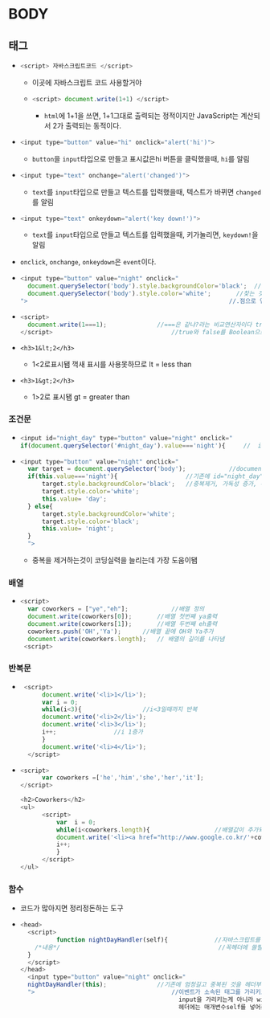 # BODY
## 태그
- ```javascript
  <script> 자바스크립트코드 </script>
   ```
  - 이곳에 자바스크립트 코드 사용할거야
  - ```javascript
    <script> document.write(1+1) </script>
    ``` 	
    - ```html```에 1+1을 쓰면, 1+1그대로 출력되는 정적이지만 JavaScript는 계산되서 2가
					출력되는 동적이다.
- ```javascript 
  <input type="button" value="hi" onclick="alert('hi')">
  ```	 
  - ```button```을 ```input```타입으로 만들고 표시값은hi  버튼을 클릭했을때, ```hi```를 알림
- ```javascript
  <input type="text" onchange="alert('changed')">
  ```	
  - ```text```를 ```input```타입으로 만들고 텍스트를 입력했을때, 텍스트가 바뀌면 ```changed```를 알림
- ```javascript
  <input type="text" onkeydown="alert('key down!')">
  ```
  - ```text```를 ```input```타입으로 만들고 텍스트를 입력했을때, 키가눌리면, ```keydown!```을 알림
- ```onclick```, ```onchange```, ```onkeydown```은 ```event```이다.

- ```javascript
  <input type="button" value="night" onclick="
    document.querySelector('body').style.backgroundColor='black';  //button을 인풋타입으로 형성 onclick 클릭형태로 css selector를
    document.querySelector('body').style.color='white';       //찾는 것 document.querySelector('선택자') .style.backgroundColor로 .js는 
  ">                                                        //.점으로 연결
  ```
- ```javascript
  <script>
    document.write(1===1);				//===은 같냐?라는 비교연산자이다 true와 false를 만들어내는 연산자
  </script>						            //true와 false를 Boolean으로 불름
  ```
- ```<h3>1&lt;2</h3>```
  - 1<2로표시됌 꺽새 표시를 사용못하므로 lt = less than 
- ```<h3>1&gt;2</h3>```		
  - 1>2로 표시됌 gt = greater than
  
### 조건문

- ```javascript 
  <input id="night_day" type="button" value="night" onclick="
  if(document.querySelector('#night_day').value==='night'){		//  id night_day의 value값을찾는것
  ```

- ```javascript
  <input type="button" value="night" onclick=" 
    var target = document.querySelector('body'); 			//document.querySelector('body')가 4번중복되어 target으로 정의하여사용
    if(this.value==='night'){                 	//기존에 id="night_day"를 삭제하고 자기자신태그를 의미하는 this를 사용함으로써 
        target.style.backgroundColor='black';   //중복제거, 가독성 증가, 수정 편리
        target.style.color='white';
        this.value= 'day';					  
    } else{								
        target.style.backgroundColor='white';
        target.style.color='black';
        this.value= 'night';
    }
    ">
    ```
  - 중복을 제거하는것이 코딩실력을 늘리는데 가장 도움이됌

### 배열
- ```javascript
  <script>
    var coworkers = ["ye","eh"]; 			//배열 정의 
    document.write(coworkers[0]); 		//배열 첫번째 ya출력
    document.write(coworkers[1]);		//배열 두번째 eh출력
    coworkers.push('OH','Ya'); 		//배열 끝에 OH와 Ya추가
    document.write(coworkers.length); 	// 배열의 길이를 나타냄
   <script>
   ```

### 반복문
- ```javascript
   <script>
        document.write('<li>1</li>');
        var i = 0; 		
        while(i<3){ 				//i<3일때까지 반복
        document.write('<li>2</li>');
        document.write('<li>3</li>');
        i++;				//i 1증가
        }
        document.write('<li>4</li>');
    </script>
    ```


- ```javascript
  <script>
        var coworkers =['he','him','she','her','it'];
  </script>

  <h2>Coworkers</h2>
  <ul>
        <script>
            var  i = 0; 
            while(i<coworkers.length){ 					//배열값이 추가되든 삭제되든 논리는 바뀌지않도록 만드는것이 목표
            document.write('<li><a href="http://www.google.co.kr/'+coworkers[i]+'">'+coworkers[i]+'</a></li>'); //변수는 +변수+를이용하기
            i++;
            }
        </script>
  </ul>
  ```

### 함수						
- 코드가 많아지면 정리정돈하는 도구
- ```javascript
  <head>
    <script>
            function nightDayHandler(self){ 			//자바스크립트를 함수로 정의하면서 기존에 중복되던 자바스크립트코드를 현저하게 줄임
      /*내용*/				                            //꼭헤더에 쓸필요는 없음 this를 받아올 매개변수 self를넣어준다
    }
    </script>
  </head>
    <input type="button" value="night" onclick="  
    nightDayHandler(this);				//기존에 엄청길고 중복된 것을 헤더부분에 function으로 정의 기존의 this는
    ">						                //이벤트가 소속된 태그를 가리키도록 약속되어있는데 함수를 만들게되면 this는	
						                      input을 가리키는게 아니라 window를 가리킴 따라서 함수 괄호에 this를 넣어주고
						                      헤더에는 매개변수self를 넣어준다
   ```
